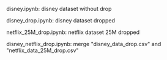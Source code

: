disney.ipynb: disney dataset without drop 

disney_drop.ipynb: disney dataset dropped

netflix_25M_drop.ipynb: netflix dataset 25M dropped

disney_netflix_drop.ipynb: merge "disney_data_drop.csv" and "netflix_data_25M_drop.csv"
